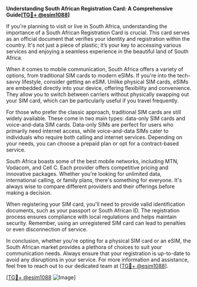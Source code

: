 **Understanding South African Registration Card: A Comprehensive Guide[[TG💪+ @esim1088](https://t.me/s/esim1088)]**

If you're planning to visit or live in South Africa, understanding the importance of a South African Registration Card is crucial. This card serves as an official document that verifies your identity and registration within the country. It's not just a piece of plastic; it’s your key to accessing various services and enjoying a seamless experience in the beautiful land of South Africa.

When it comes to mobile communication, South Africa offers a variety of options, from traditional SIM cards to modern eSIMs. If you're into the tech-savvy lifestyle, consider getting an eSIM. Unlike physical SIM cards, eSIMs are embedded directly into your device, offering flexibility and convenience. They allow you to switch between carriers without physically swapping out your SIM card, which can be particularly useful if you travel frequently.

For those who prefer the classic approach, traditional SIM cards are still widely available. These come in two main types: data-only SIM cards and voice-and-data SIM cards. Data-only SIMs are perfect for users who primarily need internet access, while voice-and-data SIMs cater to individuals who require both calling and internet services. Depending on your needs, you can choose a prepaid plan or opt for a contract-based service.

South Africa boasts some of the best mobile networks, including MTN, Vodacom, and Cell C. Each provider offers competitive pricing and innovative packages. Whether you're looking for unlimited data, international calling, or family plans, there's something for everyone. It's always wise to compare different providers and their offerings before making a decision.

When registering your SIM card, you'll need to provide valid identification documents, such as your passport or South African ID. The registration process ensures compliance with local regulations and helps maintain security. Remember, using an unregistered SIM card can lead to penalties or even disconnection of service.

In conclusion, whether you're opting for a physical SIM card or an eSIM, the South African market provides a plethora of choices to suit your communication needs. Always ensure that your registration is up-to-date to avoid any disruptions in your service. For more information and assistance, feel free to reach out to our dedicated team at [[TG💪+ @esim1088](https://t.me/s/esim1088)].

[[TG💪+ @esim1088](https://t.me/s/esim1088) ![Image](https://i.postimg.cc/Y0z9fWf4/image.png)]